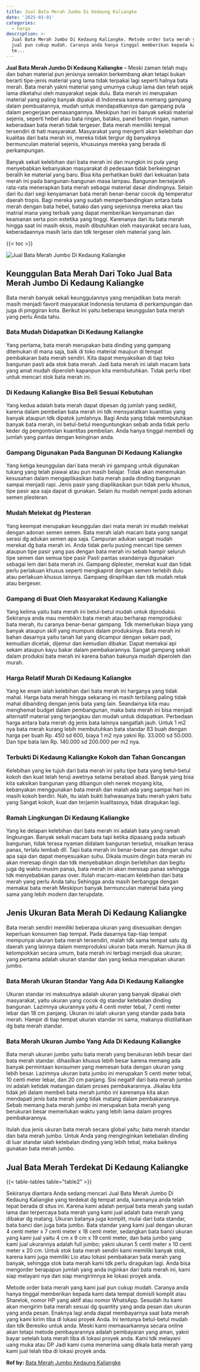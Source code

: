 ```yaml
---
title: Jual Bata Merah Jumbo Di Kedaung Kaliangke
date: '2025-03-01'
categories:
  - harga
description: >-
  Jual Bata Merah Jumbo Di Kedaung Kaliangke. Metode order bata merah yang kami
  jual pun cukup mudah. Caranya anda hanya tinggal memberikan kepada kami data
  te...
---
```


**Jual Bata Merah Jumbo Di Kedaung Kaliangke** – Meski zaman telah maju dan bahan material pun jenisnya semakin berkembang akan tetapi bukan berarti tipe-jenis material yang lama tidak terpakai lagi seperti halnya bata merah. Bata merah yakni material yang umurnya cukup lama dan telah sejak lama diketahui oleh masyarakat sejak dulu. Bata merah ini merupakan material yang paling banyak dipakai di Indonesia karena memang gampang dalam pembuatannya, mudah untuk mendapatkannya dan gampang pula dalam pengerjaan pemasangannya. Meskipun hari ini banyak sekali material sejenis, seperti hebel atau bata ringan, batako, panel beton ringan, namun keberadaan bata merah tidak tergeser. Bata merah memiliki tempat tersendiri di hati masyarakat. Masyarakat yang mengerti akan kelebihan dan kualitas dari bata merah ini, mereka tidak tergiur dg banyaknya bermunculan material sejenis, khususnya mereka yang berada di perkampungan.

Banyak sekali kelebihan dari bata merah ini dan mungkin ini pula yang menyebabkan kebanyakan masyarakat di pedesaan tidak berkeinginan beralih ke material yang baru. Bisa kita perhatikan bukti dari kekuatan bata merah ini pada bangunan-bangunan masa lampau. Bangunan bersejarah rata-rata menerapkan bata merah sebagai material dasar dindingnya. Selain dari itu dari segi kenyamanan bata merah benar-benar cocok dg temperatur daerah tropis. Bagi mereka yang sudah memperbandingkan antara bata merah dengan bata hebel, batako dan yang sejenisnya mereka akan tau matrial mana yang terbaik yang dapat memberikan kenyamanan dan keamanan serta poin estetika yang tinggi. Karenanya dari itu bata merah hingga saat ini masih eksis, masih dibutuhkan oleh masyarakat secara luas, keberadaannya masih laris dan tdk tergeser oleh material yang lain.

{{< toc >}}

![Jual Bata Merah Jumbo Di Kedaung Kaliangke](/images/jual-bata-merah-14.png)

## Keunggulan Bata Merah Dari Toko Jual Bata Merah Jumbo Di Kedaung Kaliangke

Bata merah banyak sekali keunggulannya yang menjadikan bata merah masih menjadi favorit masyarakat Indonesia terutama di perkampungan dan juga di pinggiran kota. Berikut ini yaitu beberapa keunggulan bata merah yang perlu Anda tahu.

### Bata Mudah Didapatkan Di Kedaung Kaliangke

Yang pertama, bata merah merupakan bata dinding yang gampang ditemukan di mana saja, baik di toko material maupun di tempat pembakaran bata merah sendiri. Kita dapat menyaksikan di tiap toko bangunan pasti ada stok bata merah. Jadi bata merah ini ialah macam bata yang amat mudah diperoleh kapanpun kita membutuhkan. Tidak perlu ribet untuk mencari stok bata merah ini.

### Di Kedaung Kaliangke Bisa Beli Sesuai Kebutuhan

Yang kedua adalah bata merah dapat dipesan dg jumlah yang sedikit, karena dalam pembelian bata merah ini tdk mensyaratkan kuantitas yang banyak ataupun tdk dipatok jumlahnya. Bagi Anda yang tidak membutuhkan banyak bata merah, ini betul-betul menguntungkan sebab anda tidak perlu keder dg pengontrolan kuantitas pembelian. Anda hanya tinggal membeli dg jumlah yang pantas dengan keinginan anda.

### Gampang Digunakan Pada Bangunan Di Kedaung Kaliangke

Yang ketiga keunggulan dari bata merah ini gampang untuk digunakan tukang yang telah piawai atau pun masih belajar. Tidak akan menemukan kesusahan dalam mengaplikasikan bata merah pada dinding bangunan sampai menjadi rapi. Jenis pasir yang diaplikasikan pun tidak perlu khusus, tipe pasir apa saja dapat di gunakan. Selain itu mudah nempel pada adonan semen plesteran.

### Mudah Melekat dg Plesteran

Yang keempat merupakan keunggulan dari mata merah ini mudah melekat dengan adonan semen semen. Bata merah ialah macam bata yang sangat serasi dg adukan semen apa saja. Campuran adukan sangat mudah merekat dg bata merah ini. Anda tidak perlu pusing mencari tipe semen ataupun tipe pasir yang pas dengan bata merah ini sebab hampir seluruh tipe semen dan semua tipe pasir Pasti pantas seandainya digunakan sebagai lem dari bata merah ini. Gampang diplester, merekat kuat dan tidak perlu perlakuan khusus seperti mengkaprot dengan semen terlebih dulu atau perlakuan khusus lainnya. Gampang dirapihkan dan tdk mudah retak atau bergeser.

### Gampang di Buat Oleh Masyarakat Kedaung Kaliangke

Yang kelima yaitu bata merah ini betul-betul mudah untuk diproduksi. Sekiranya anda mau membikin bata merah atau berharap memproduksi bata merah, itu caranya benar-benar gampang. Tdk memerlukan biaya yang banyak ataupun skill yang mumpuni dalam produksinya. Bata merah ini bahan dasarnya yaitu tanah liat yang dicampur dengan sekam padi, kemudian dicetak, dijemur dan kemudian dibakar. Dapat memakai api sekam ataupun kayu bakar dalam pembakarannya. Sangat gampang sekali dalam produksi bata merah ini karena bahan bakunya mudah diperoleh dan murah.

### Harga Relatif Murah Di Kedaung Kaliangke

Yang ke enam ialah kelebihan dari bata merah ini harganya yang tidak mahal. Harga bata merah hingga sekarang ini masih terbilang paling tidak mahal dibanding dengan jenis bata yang lain. Seandainya kita mau menghemat budget dalam pembangunan, maka bata merah ini bisa menjadi alternatif material yang terjangkau dan mudah untuk didapatkan. Perbedaan harga antara bata merah dg jenis bata lainnya sangatlah jauh. Untuk 1 m2 nya bata merah kurang lebih membutuhkan bata standar 83 buah dengan harga per buah Rp. 450 sd 600, biaya 1 m2 nya yakni Rp. 33.000 sd 50.000. Dan tipe bata lain Rp. 140.000 sd 200.000 per m2 nya.

### Terbukti Di Kedaung Kaliangke Kokoh dan Tahan Goncangan

Kelebihan yang ke tujuh dari bata merah ini yaitu tipe bata yang betul-betul kokoh dan kuat telah teruji awetnya selama berabad abad. Banyak yang bisa kita saksikan bangunan yang dibangun oleh nenek moyang kita, kebanyakan menggunakan bata merah dan malah ada yang sampai hari ini masih kokoh berdiri. Nah, itu ialah bukti bahwasanya batu merah yakni batu yang Sangat kokoh, kuat dan terjamin kualitasnya, tidak diragukan lagi.

### Ramah Lingkungan Di Kedaung Kaliangke

Yang ke delapan kelebihan dari bata merah ini adalah bata yang ramah lingkungan. Banyak sekali macam bata tapi ketika dipasang pada sebuah bangunan, tidak terasa nyaman didalam bangunan tersebut, misalkan terasa panas, terlalu lembab dll. Tapi bata merah ini benar-benar pas dengan suhu apa saja dan dapat menyesuaikan suhu. Dikala musim dingin bata merah ini akan meresap dingin dan tdk menyebabkan dingin berlebihan dan begitu juga dg waktu musim panas, bata merah ini akan meresap panas sehingga tdk menyebabkan panas over. Itulah macam-macam kelebihan dari bata merah yang perlu Anda tahu Sehingga anda masih berbangga dengan memakai bata merah Meskipun banyak bermunculan material bata yang sama yang lebih modern dan terupdate.

## Jenis Ukuran Bata Merah Di Kedaung Kaliangke

Bata merah sendiri memiliki beberapa ukuran yang disesuaikan dengan keperluan konsumen tiap tempat. Pada dasarnya tiap-tiap tempat mempunyai ukuran bata merah tersendiri, malah tdk sama tempat satu dg daerah yang lainnya dalam memproduksi ukuran bata merah. Namun jika di kelompokkan secara umum, bata merah ini terbagi menjadi dua ukuran; yang pertama adalah ukuran standar dan yang kedua merupakan ukuran jumbo.

### Bata Merah Ukuran Standar Yang Ada Di Kedaung Kaliangke

Ukuran standar ini maksudnya adalah ukuran yang banyak dipakai oleh masyarakat, yaitu ukuran yang cocok dg standar ketebalan dinding bangunan. Lazimnya ukurannya yaitu 4 centi meter tebal, 7 centi meter lebar dan 18 cm panjang. Ukuran ini ialah ukuran yang standar pada bata merah. Hampir di tiap tempat ukuran standar ini sama, makanya diistilahkan dg bata merah standar.

### Bata Merah Ukuran Jumbo Yang Ada Di Kedaung Kaliangke

Bata merah ukuran jumbo yaitu bata merah yang berukuran lebih besar dari bata merah standar. dihasilkan khusus lebih besar karena memang ada banyak permintaan konsumen yang memesan bata dengan ukuran yang lebih besar. Lazimnya ukuran bata jumbo ini merupakan 5 centi meter tebal, 10 centi meter lebar, dan 20 cm panjang. Sisi negatif dari bata merah jumbo ini adalah ketidak matangan dalam proses pembakarannya. Jikalau kita tidak jeli dalam membeli bata merah jumbo ini karenanya kita akan mendapati jenis bata merah yang tidak matang dalam pembakarannya. Sebab memang bata merah jumbo ini merupakan bata merah yang berukuran besar memerlukan waktu yang lebih lama dalam progres pembakarannya.

Itulah dua jenis ukuran bata merah secara global yaitu; bata merah standar dan bata merah jumbo. Untuk Anda yang menginginkan ketebalan dinding di luar standar ialah ketebalan dinding yang lebih tebal, maka baiknya gunakan bata merah jumbo.

## Jual Bata Merah Terdekat Di Kedaung Kaliangke

{{< table-tables table="table2" >}}

Sekiranya diantara Anda sedang mencari Jual Bata Merah Jumbo Di Kedaung Kaliangke yang terdekat dg tempat anda, karenanya anda telah tepat berada di situs ini. Karena kami adalah penjual bata merah yang sudah lama dan terpercaya bata merah yang kami jual adalah bata merah yang dibakar dg matang. Ukuran batanya juga komplit, mulai dari bata standar, bata banci dan juga bata jumbo. Bata standar yang kami jual dengan ukuran 4 centi meter x 7 centi meter x 18 centi meter, sedangkan bata banci ukuran yang kami jual yaitu 4 cm x 9 cm x 19 centi meter, dan bata jumbo yang kami jual ukurannya adalah full jumbo; yakni ukuran 5 centi meter x 10 centi meter x 20 cm. Untuk stok bata merah sendiri kami memiliki banyak stok, karena kami juga memiliki Lio atau lokasi pembakaran bata merah yang banyak, sehingga stok bata merah kami tdk perlu diragukan lagi. Anda bisa mengorder berapapun jumlah yang anda inginkan dari bata merah ini, kami siap melayani nya dan siap mengirimnya ke lokasi proyek anda.

Metode order bata merah yang kami jual pun cukup mudah. Caranya anda hanya tinggal memberikan kepada kami data tempat domisili komplit atau Sharelok, nomor HP yang aktif atau nomor WhatsApp. Sesudah itu kami akan mengirim bata merah sesuai dg quantity yang anda pesan dan ukuran yang anda pesan. Enaknya lagi anda dapat membayarnya saat bata merah yang kami kirim tiba di lokasi proyek Anda. Ini tentunya betul-betul mudah dan tdk Beresiko untuk anda. Meski kami memasarkannya secara online akan tetapi metode pembayarannya adalah pembayaran yang aman, yakni bayar setelah bata merah tiba di lokasi proyek anda. Kami tdk melayani uang muka atau DP Jadi kami cuma menerima uang dikala bata merah yang kami jual telah tiba di lokasi proyek anda.

**Ref by:** [Bata Merah Jumbo Kedaung Kaliangke](https://id.wikipedia.org/wiki/Bata)
